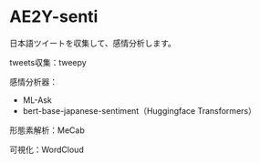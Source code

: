 # AE2Y-senti

日本語ツイートを収集して、感情分析します。

tweets収集：tweepy

感情分析器：
- ML-Ask
- bert-base-japanese-sentiment（Huggingface Transformers）

形態素解析：MeCab

可視化：WordCloud
